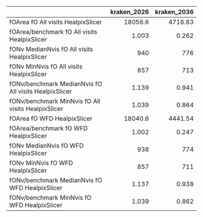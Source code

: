 |                                                       |   kraken_2026 |   kraken_2036 |
|:------------------------------------------------------|--------------:|--------------:|
| fOArea fO All visits HealpixSlicer                    |     18056.6   |      4716.83  |
| fOArea/benchmark fO All visits HealpixSlicer          |         1.003 |         0.262 |
| fONv MedianNvis fO All visits HealpixSlicer           |       940     |       776     |
| fONv MinNvis fO All visits HealpixSlicer              |       857     |       713     |
| fONv/benchmark MedianNvis fO All visits HealpixSlicer |         1.139 |         0.941 |
| fONv/benchmark MinNvis fO All visits HealpixSlicer    |         1.039 |         0.864 |
| fOArea fO WFD HealpixSlicer                           |     18040.6   |      4441.54  |
| fOArea/benchmark fO WFD HealpixSlicer                 |         1.002 |         0.247 |
| fONv MedianNvis fO WFD HealpixSlicer                  |       938     |       774     |
| fONv MinNvis fO WFD HealpixSlicer                     |       857     |       711     |
| fONv/benchmark MedianNvis fO WFD HealpixSlicer        |         1.137 |         0.938 |
| fONv/benchmark MinNvis fO WFD HealpixSlicer           |         1.039 |         0.862 |
